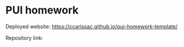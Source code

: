 # PUI homework

Deployed website: https://ccarissac.github.io/pui-homework-template/

Repository link: 

